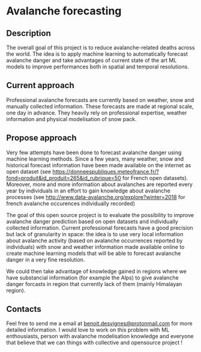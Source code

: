 # Avalanche forecasting

## Description
The overall goal of this project is to reduce avalanche-related deaths across the world. 
The idea is to apply machine learning to automatically forecast avalanche danger and take advantages of current state of the art ML models to improve performances both in spatial and temporal resolutions.

## Current approach

Professional avalanche forecasts are currently based on weather, snow and manually collected information. These forecasts are made at regional scale, one day in advance. They heavily rely on professional expertise, weather information and physical modelisation of snow pack.

## Propose approach
Very few attempts have been done to forecast avalanche danger using machine learning methods. Since a few years, many weather, snow and historical forecast information have been made available on the internet as open dataset (see https://donneespubliques.meteofrance.fr/?fond=produit&id_produit=265&id_rubrique=50 for French open datasets).
Moreover, more and more information about avalanches are reported every year by individuals in an effort to gain knowledge about avalanche processes (see http://www.data-avalanche.org/explore?winter=2018 for french avalanche occurences individually recorded)

The goal of this open source project is to evaluate the possibility to improve avalanche danger prediction based on open datasets and individually collected information.
Current professional forecasts have a good precision but lack of granularity in space: the idea is to use very local information about avalanche activity (based on avalanche occurrences reported by individuals) with snow and weather information made available online to create machine learning models that will be able to forecast avalanche danger in a very fine resolution.

We could then take advantage of knowledge gained in regions where we have substancial information (for example the Alps) to give avalanche danger forcasts in region that currently lack of them (mainly Himalayan region).

## Contacts

Feel free to send me a email at benoit.desvignes@protonmail.com for more detailed information. I would love to work on this problem with ML enthousiasts, person with avalanche modelisation knowledge and everyone that believe that we can things with collective and opensource project !
